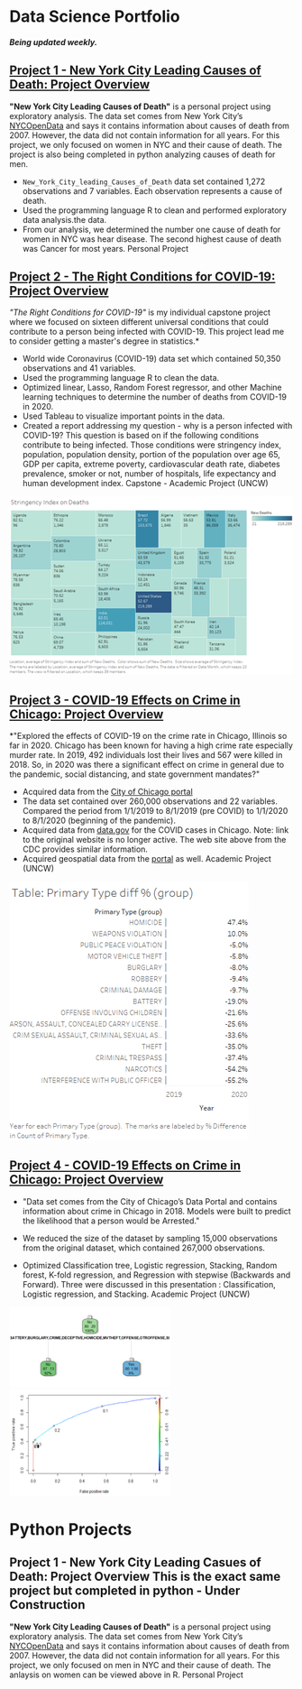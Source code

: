 # Data Science Portfolio 
##### Being updated weekly.

## [Project 1 - New York City Leading Causes of Death: Project Overview](https://github.com/pmb-7684/New-York-City-Leading-Causes-of-Death#readme)
**"New York City Leading Causes of Death"** is a personal project using exploratory analysis. The data set comes from New York City’s [NYCOpenData](https://opendata.cityofnewyork.us/) and says it contains information about causes of death from 2007. However, the data did not contain information for all years. For this project, we only focused on women in NYC and their cause of death.  The project is also being completed in python analyzing causes of death for men.

* `New_York_City_leading_Causes_of_Death` data set contained 1,272 observations and 7 variables. Each observation represents a cause of death.
* Used the programming language R to clean and performed exploratory data analysis.the data.
* From our analysis, we determined the number one cause of death for women in NYC was hear disease.  The second highest cause of death was Cancer for most years.
Personal Project

## [Project 2 - The Right Conditions for COVID-19: Project Overview](https://github.com/pmb-7684/BAN-530-Graduate-Capstone-Project/blob/main/BAN%20Week%206%20-%20Final%20Report_pmbailey.pdf) 
*"The Right Conditions for COVID-19"* is my individual capstone project where we focused on sixteen different universal conditions that could contribute to a person being infected with COVID-19. This project lead me to consider getting a master's degree in statistics.*

* World wide Coronavirus (COVID-19) data set which contained 50,350 observations and 41 variables.
* Used the programming language R to clean the data.
* Optimized linear, Lasso, Random Forest regressor, and other Machine learning techniques to determine the number of deaths from COVID-19 in 2020.
* Used Tableau to visualize important points in the data.
* Created a report addressing my question - why is a person infected with COVID-19? This question is based on if the following conditions contribute to being infected.  Those conditions were stringency index, population, population density, portion of the population over age 65, GDP per capita, extreme poverty, cardiovascular death rate, diabetes prevalence, smoker or not, number of hospitals, life expectancy and human development index. 
Capstone - Academic Project (UNCW)
                                                                                                                               
![](/images/StngencyIndex.png)


## [Project 3 - COVID-19 Effects on Crime in Chicago: Project Overview](https://github.com/pmb-7684/MIS-505-Data-Visualization/blob/main/Chicago-%20Final%20Project%2008.16.2020%20PMBailey.pdf)
*"Explored the effects of COVID-19 on the crime rate in Chicago, Illinois so far in 2020.  Chicago has been known for having a high crime rate especially murder rate.  In 2019, 492 individuals lost their lives and 567 were killed in 2018.  So, in 2020 was there a significant effect on crime in general due to the pandemic, social distancing, and state government mandates?"  

* Acquired data from the [City of Chicago portal](https://data.cityofchicago.org/Public-Safety/Crimes-2019/w98m-zvie)
* The data set contained over 260,000 observations and 22 variables. Compared the period from 1/1/2019 to 8/1/2019 (pre COVID) to 1/1/2020 to 8/1/2020 (beginning of the pandemic).
* Acquired data from [data.gov](https://covid.cdc.gov/covid-data-tracker/#county-view?list_select_state=Illinois&data-type=CommunityLevels&list_select_county=17031) for the COVID cases in Chicago. Note: link to the original website is no longer active.  The web site above from the CDC provides similar information.
* Acquired geospatial data from the [portal](https://data.cityofchicago.org/Public-Safety/Boundaries-Police-Districts-current-/fthy-xz3r) as well.
Academic Project (UNCW)

![](/images/primaryTypeDIff.png)

## [Project 4 - COVID-19 Effects on Crime in Chicago: Project Overview](https://github.com/pmb-7684/BAN-502-Course-Files)
* "Data set comes from the City of Chicago’s Data Portal and contains information about crime in Chicago in 2018. Models were built to predict the likelihood that a person would be Arrested."

* We reduced the size of the dataset by sampling 15,000 observations from the original dataset, which contained 267,000 observations. 
* Optimized Classification tree, Logistic regression, Stacking, Random forest, K-fold regression, and Regression with stepwise (Backwards and Forward). Three were discussed in this presentation : Classification, Logistic regression, and Stacking.
Academic Project (UNCW)

![](/images/Classification.png)
![](/images/logistic.png)



# Python Projects

## Project 1 - New York City Leading Casues of Death: Project Overview  **This is the exact same project but completed in python - Under Construction**
**"New York City Leading Causes of Death"** is a personal project using exploratory analysis. The data set comes from New York City’s [NYCOpenData](https://opendata.cityofnewyork.us/) and says it contains information about causes of death from 2007. However, the data did not contain information for all years. For this project, we only focused on men in NYC and their cause of death.  The anlaysis on women can be viewed above in R.
Personal Project


